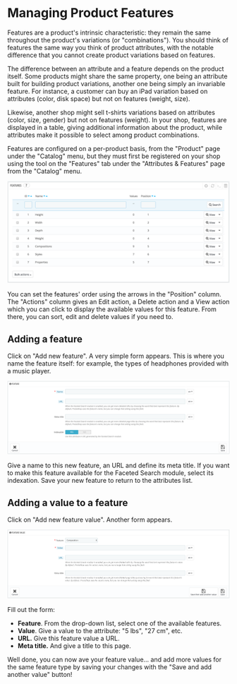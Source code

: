 # Managing Product Features

Features are a product's intrinsic characteristic: they remain the same throughout the product's variations \(or "combinations"\). You should think of features the same way you think of product attributes, with the notable difference that you cannot create product variations based on features.

The difference between an attribute and a feature depends on the product itself. Some products might share the same property, one being an attribute built for building product variations, another one being simply an invariable feature. For instance, a customer can buy an iPad variation based on attributes \(color, disk space\) but not on features \(weight, size\).

Likewise, another shop might sell t-shirts variations based on attributes \(color, size, gender\) but not on features \(weight\). In your shop, features are displayed in a table, giving additional information about the product, while attributes make it possible to select among product combinations.

Features are configured on a per-product basis, from the "Product" page under the "Catalog" menu, but they must first be registered on your shop using the tool on the "Features" tab under the "Attributes & Features" page from the "Catalog" menu.

![](../../../.gitbook/assets/51839269%20%283%29%20%283%29%20%282%29.png)

You can set the features' order using the arrows in the "Position" column. The "Actions" column gives an Edit action, a Delete action and a View action which you can click to display the available values for this feature. From there, you can sort, edit and delete values if you need to.

## Adding a feature <a id="ManagingProductFeatures-Addingafeature"></a>

Click on "Add new feature". A very simple form appears. This is where you name the feature itself: for example, the types of headphones provided with a music player.

![](../../../.gitbook/assets/64225514%20%283%29%20%283%29.png)

Give a name to this new feature, an URL and define its meta title. If you want to make this feature available for the Faceted Search module, select its indexation. Save your new feature to return to the attributes list.

## Adding a value to a feature <a id="ManagingProductFeatures-Addingavaluetoafeature"></a>

Click on "Add new feature value". Another form appears.

![](../../../.gitbook/assets/64225515%20%283%29%20%283%29%20%281%29.png)

Fill out the form:

* **Feature**. From the drop-down list, select one of the available features.
* **Value**. Give a value to the attribute: "5 lbs", "27 cm", etc.
* **URL.** Give this feature value a URL.
* **Meta title.** And give a title to this page.

Well done, you can now ave your feature value... and add more values for the same feature type by saving your changes with the "Save and add another value" button!

